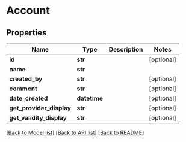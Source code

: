 # Account

## Properties
Name | Type | Description | Notes
------------ | ------------- | ------------- | -------------
**id** | **str** |  | [optional] 
**name** | **str** |  | 
**created_by** | **str** |  | [optional] 
**comment** | **str** |  | [optional] 
**date_created** | **datetime** |  | [optional] 
**get_provider_display** | **str** |  | [optional] 
**get_validity_display** | **str** |  | [optional] 

[[Back to Model list]](../README.md#documentation-for-models) [[Back to API list]](../README.md#documentation-for-api-endpoints) [[Back to README]](../README.md)



